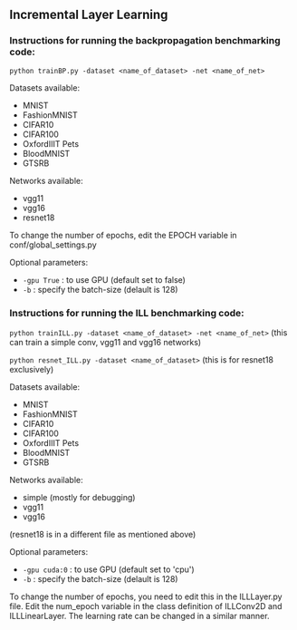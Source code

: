 ## Incremental Layer Learning

### Instructions for running the backpropagation benchmarking code:
`python trainBP.py -dataset <name_of_dataset> -net <name_of_net>`

Datasets available:
- MNIST 
- FashionMNIST
- CIFAR10
- CIFAR100
- OxfordIIIT Pets
- BloodMNIST
- GTSRB

Networks available: 
- vgg11
- vgg16 
- resnet18 

To change the number of epochs, edit the EPOCH variable in conf/global_settings.py

Optional parameters: 
- `-gpu True` : to use GPU (default set to false) 
- `-b` : specify the batch-size (delault is 128) 

### Instructions for running the ILL benchmarking code:
`python trainILL.py -dataset <name_of_dataset> -net <name_of_net>` (this can train a simple conv, vgg11 and vgg16 networks)

`python resnet_ILL.py -dataset <name_of_dataset>` (this is for resnet18 exclusively)

Datasets available:
- MNIST 
- FashionMNIST
- CIFAR10
- CIFAR100
- OxfordIIIT Pets
- BloodMNIST
- GTSRB

Networks available: 
- simple (mostly for debugging) 
- vgg11
- vgg16 

(resnet18 is in a different file as mentioned above)

Optional parameters: 
- `-gpu cuda:0` : to use GPU (default set to 'cpu') 
- `-b` : specify the batch-size (delault is 128) 

To change the number of epochs, you need to edit this in the ILLLayer.py file. Edit the num_epoch variable in the class definition of ILLConv2D and ILLLinearLayer. The learning rate can be changed in a similar manner. 

